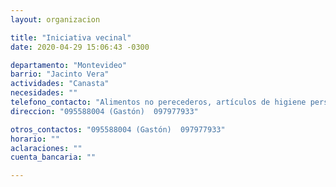 ```yaml
---
layout: organizacion

title: "Iniciativa vecinal"
date: 2020-04-29 15:06:43 -0300

departamento: "Montevideo"
barrio: "Jacinto Vera"
actividades: "Canasta"
necesidades: ""
telefono_contacto: "Alimentos no perecederos, artículos de higiene personal y para el hogar"
direccion: "095588004 (Gastón)  097977933"

otros_contactos: "095588004 (Gastón)  097977933"
horario: ""
aclaraciones: ""
cuenta_bancaria: ""

---
```


